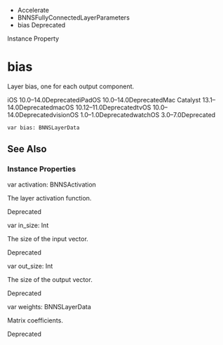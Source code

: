 

- Accelerate
- BNNSFullyConnectedLayerParameters
-  bias Deprecated

Instance Property

# bias

Layer bias, one for each output component.

iOS 10.0–14.0DeprecatediPadOS 10.0–14.0DeprecatedMac Catalyst 13.1–14.0DeprecatedmacOS 10.12–11.0DeprecatedtvOS 10.0–14.0DeprecatedvisionOS 1.0–1.0DeprecatedwatchOS 3.0–7.0Deprecated

``` source
var bias: BNNSLayerData
```

## See Also

### Instance Properties

var activation: BNNSActivation

The layer activation function.

Deprecated

var in_size: Int

The size of the input vector.

Deprecated

var out_size: Int

The size of the output vector.

Deprecated

var weights: BNNSLayerData

Matrix coefficients.

Deprecated

